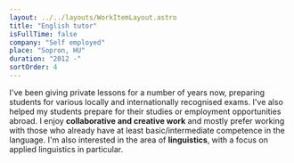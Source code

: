 ```yaml
---
layout: ../../layouts/WorkItemLayout.astro
title: "English tutor"
isFullTime: false
company: "Self employed"
place: "Sopron, HU"
duration: "2012 -"
sortOrder: 4
---
```


I've been giving private lessons for a number of years now, preparing students for various locally and internationally recognised exams. I've also helped my students prepare for their studies or employment opportunities abroad. I enjoy **collaborative and creative work** and mostly prefer working with those who already have at least basic/intermediate competence in the language. I'm also interested in the area of **linguistics**, with a focus on applied linguistics in particular.
